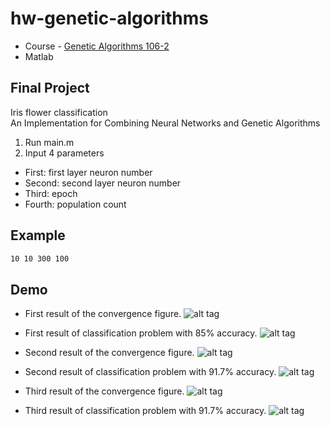 # hw-genetic-algorithms

* Course - [Genetic Algorithms 106-2](http://class-qry.acad.ncku.edu.tw/syllabus/online_display.php?syear=0106&sem=2&co_no=P76C100&class_code=)
* Matlab

## Final Project ##
Iris flower classification  
An Implementation for Combining Neural Networks and Genetic Algorithms

1. Run main.m
2. Input 4 parameters

* First: first layer neuron number
* Second: second layer neuron number
* Third: epoch
* Fourth: population count

## Example ##
```bash
10 10 300 100
```

## Demo ##

* First result of the convergence figure.
![alt tag](https://i.imgur.com/RxpMEJo.png)

* First result of classification problem with 85% accuracy.
![alt tag](https://i.imgur.com/pDMfkUJ.png)

* Second result of the convergence figure.
![alt tag](https://i.imgur.com/uSWuxuQ.png)

* Second result of classification problem with 91.7% accuracy.
![alt tag](https://i.imgur.com/GkNfaKu.png)

* Third result of the convergence figure.
![alt tag](https://i.imgur.com/FiUwhKs.png)

* Third result of classification problem with 91.7% accuracy.
![alt tag](https://i.imgur.com/jpzHsxn.png)
